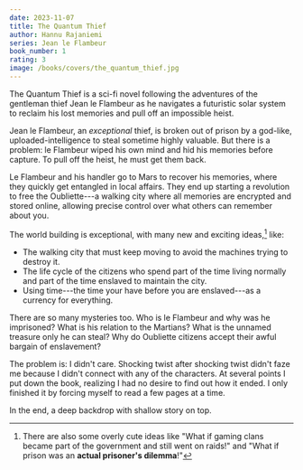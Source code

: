 ```yaml
---
date: 2023-11-07
title: The Quantum Thief
author: Hannu Rajaniemi
series: Jean le Flambeur
book_number: 1
rating: 3
image: /books/covers/the_quantum_thief.jpg
---
```


<span class="book-title">The Quantum Thief</span> is a sci-fi novel following
the adventures of the gentleman thief Jean le Flambeur as he navigates a
futuristic solar system to reclaim his lost memories and pull off an
impossible heist.

Jean le Flambeur, an _exceptional_ thief, is broken out of prison by a
god-like, uploaded-intelligence to steal sometime highly valuable. But there
is a problem: le Flambeur wiped his own mind and hid his memories before
capture. To pull off the heist, he must get them back.

Le Flambeur and his handler go to Mars to recover his memories, where they quickly
get entangled in local affairs. They end up starting a revolution to free the
Oubliette---a walking city where all memories are encrypted and stored online,
allowing precise control over what others can remember about you.

The world building is exceptional, with many new and exciting
ideas,[^overly_cute] like: 
- The walking city that must keep moving to avoid the
  machines trying to destroy it. 
- The life cycle of the citizens who spend part
  of the time living normally and part of the time enslaved to maintain the
  city.
- Using time---the time your have before you are enslaved---as a currency
  for everything.

[^overly_cute]:
    There are also some overly cute ideas like "What if gaming clans became
    part of the government and still went on raids!" and "What if prison was
    an **actual prisoner's dilemma**!"

There are so many mysteries too. Who is le Flambeur and why was he
imprisoned? What is his relation to the Martians? What is the unnamed treasure
only he can steal? Why do Oubliette citizens accept their awful bargain of
enslavement?

The problem is: I didn't care. Shocking twist after shocking twist didn't
faze me because I didn't connect with any of the characters. At several
points I put down the book, realizing I had no desire to find out how it
ended. I only finished it by forcing myself to read a few pages at a time.

In the end, a deep backdrop with shallow story on top.
